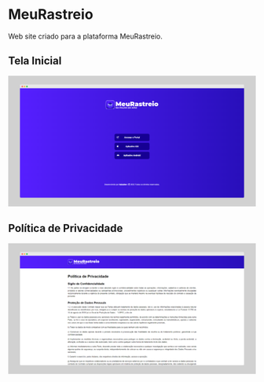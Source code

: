 # MeuRastreio
Web site criado para a plataforma MeuRastreio.

## Tela Inicial

![home_page](./prints/homepage.png)

## Política de Privacidade

![privacy_page](./prints/privacy.png)
